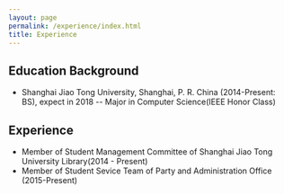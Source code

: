 ```yaml
---
layout: page
permalink: /experience/index.html
title: Experience
---
```


## Education Background

- Shanghai Jiao Tong University, Shanghai, P. R. China (2014-Present: BS), expect in 2018
-- Major in Computer Science(IEEE Honor Class)

## Experience

- Member of Student Management Committee of Shanghai Jiao Tong University Library(2014 - Present)
- Member of Student Sevice Team of Party and Administration Office (2015-Present)




